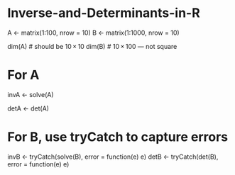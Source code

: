 # Inverse-and-Determinants-in-R

A <- matrix(1:100,  nrow = 10)
B <- matrix(1:1000, nrow = 10)

dim(A)  # should be 10 × 10
dim(B)  # 10 × 100 — not square

# For A
invA <- solve(A)

detA <- det(A)


# For B, use tryCatch to capture errors
invB <- tryCatch(solve(B), error = function(e) e)
detB <- tryCatch(det(B),   error = function(e) e)

